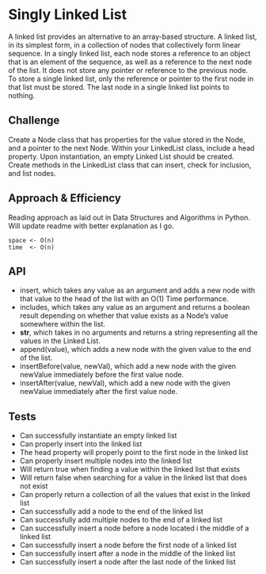 # Singly Linked List
A linked list provides an alternative to an array-based structure. A linked list, in its simplest form, in a collection of nodes that collectively form linear sequence. In a singly linked list, each node stores a reference to an object that is an element of the sequence, as well as a reference to the next node of the list. It does not store any pointer or reference to the previous node. To store a single linked list, only the reference or pointer to the first node in that list must be stored. The last node in a single linked list points to nothing.

## Challenge
Create a Node class that has properties for the value stored in the Node, and a pointer to the next Node.
Within your LinkedList class, include a head property. Upon instantiation, an empty Linked List should be created. Create methods in the LinkedList class that can insert, check for inclusion, and list nodes.

## Approach & Efficiency
Reading approach as laid out in Data Structures and Algorithms in Python. Will update readme
with better explanation as I go.
```https://github.com/aimbrock/data-structures-and-algorithms/pull/17
space <- O(n)
time  <- O(n)
```
## API
- insert, which takes any value as an argument and adds a new node with that value to the head of the list with an O(1) Time performance.
- includes, which takes any value as an argument and returns a boolean result depending on whether that value exists as a Node’s value somewhere within the list.
- __str__, which takes in no arguments and returns a string representing all the values in the Linked List.
- append(value), which adds a new node with the given value to the end of the list.
- insertBefore(value, newVal), which add a new node with the given newValue immediately before the first value node.
- insertAfter(value, newVal), which add a new node with the given newValue immediately after the first value node.

## Tests
- Can successfully instantiate an empty linked list
- Can properly insert into the linked list
- The head property will properly point to the first node in the linked list
- Can properly insert multiple nodes into the linked list
- Will return true when finding a value within the linked list that exists
- Will return false when searching for a value in the linked list that does not exist
- Can properly return a collection of all the values that exist in the linked list
- Can successfully add a node to the end of the linked list
- Can successfully add multiple nodes to the end of a linked list
- Can successfully insert a node before a node located i the middle of a linked list
- Can successfully insert a node before the first node of a linked list
- Can successfully insert after a node in the middle of the linked list
- Can successfully insert a node after the last node of the linked list